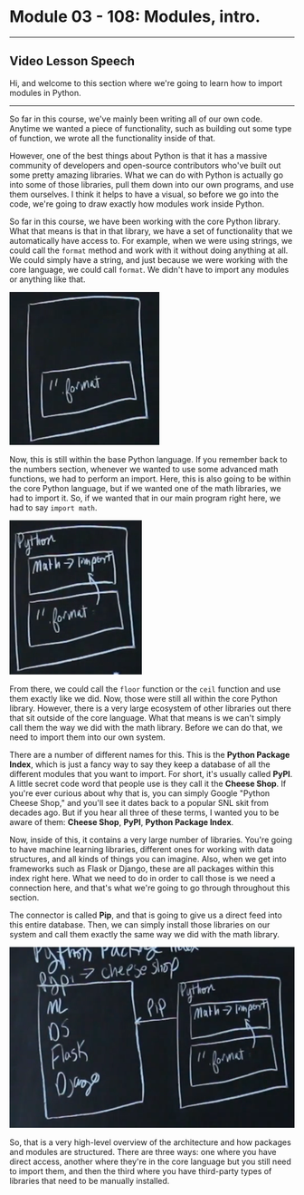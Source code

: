 # Module 03 - 108: Modules, intro.

---

## Video Lesson Speech

Hi, and welcome to this section where we're going to learn how to import modules in Python. 

---

So far in this course, we've mainly been writing all of our own code. Anytime we wanted a piece of functionality, such as building out some type of function, we wrote all the functionality inside of that.

However, one of the best things about Python is that it has a massive community of developers and open-source contributors who've built out some pretty amazing libraries. What we can do with Python is actually go into some of those libraries, pull them down into our own programs, and use them ourselves. I think it helps to have a visual, so before we go into the code, we're going to draw exactly how modules work inside Python.

So far in this course, we have been working with the core Python library. What that means is that in that library, we have a set of functionality that we automatically have access to. For example, when we were using strings, we could call the `format` method and work with it without doing anything at all. We could simply have a string, and just because we were working with the core language, we could call `format`. We didn't have to import any modules or anything like that.

![large](./03-108_IMG1.png)

Now, this is still within the base Python language. If you remember back to the numbers section, whenever we wanted to use some advanced math functions, we had to perform an import. Here, this is also going to be within the core Python language, but if we wanted one of the math libraries, we had to import it. So, if we wanted that in our main program right here, we had to say `import math`.

![large](./03-108_IMG2.png)

From there, we could call the `floor` function or the `ceil` function and use them exactly like we did. Now, those were still all within the core Python library. However, there is a very large ecosystem of other libraries out there that sit outside of the core language. What that means is we can't simply call them the way we did with the math library. Before we can do that, we need to import them into our own system.

There are a number of different names for this. This is the **Python Package Index**, which is just a fancy way to say they keep a database of all the different modules that you want to import. For short, it's usually called **PyPI**. A little secret code word that people use is they call it the **Cheese Shop**. If you're ever curious about why that is, you can simply Google "Python Cheese Shop," and you'll see it dates back to a popular SNL skit from decades ago. But if you hear all three of these terms, I wanted you to be aware of them: **Cheese Shop**, **PyPI**, **Python Package Index**.

Now, inside of this, it contains a very large number of libraries. You're going to have machine learning libraries, different ones for working with data structures, and all kinds of things you can imagine. Also, when we get into frameworks such as Flask or Django, these are all packages within this index right here. What we need to do in order to call those is we need a connection here, and that's what we're going to go through throughout this section.

The connector is called **Pip**, and that is going to give us a direct feed into this entire database. Then, we can simply install those libraries on our system and call them exactly the same way we did with the math library.

![large](./03-108_IMG3.png)

So, that is a very high-level overview of the architecture and how packages and modules are structured. There are three ways: one where you have direct access, another where they're in the core language but you still need to import them, and then the third where you have third-party types of libraries that need to be manually installed.
